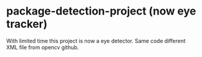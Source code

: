 # package-detection-project (now eye tracker)

With limited time this project is now a eye detector. Same code different XML file from opencv github.
